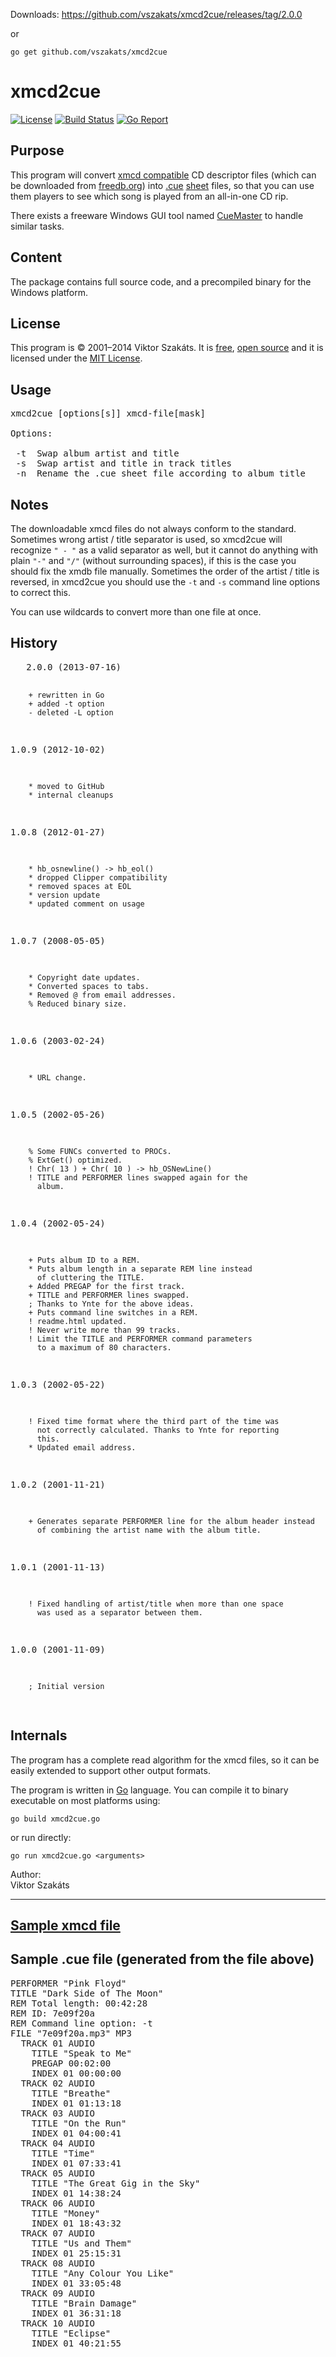 Downloads: https://github.com/vszakats/xmcd2cue/releases/tag/2.0.0

or

    go get github.com/vszakats/xmcd2cue

xmcd2cue
========
[![License](https://img.shields.io/badge/license-MIT-blue.svg)](LICENSE.md) [![Build Status](https://travis-ci.org/vszakats/xmcd2cue.svg)](https://travis-ci.org/vszakats/xmcd2cue) [![Go Report](https://goreportcard.com/badge/github.com/vszakats/xmcd2cue)](https://goreportcard.com/report/github.com/vszakats/xmcd2cue)

Purpose
-------

This program will convert [xmcd compatible](http://www.freedb.org/pub/freedb/misc/freedb_database_format_specs.zip)
CD descriptor files (which can be downloaded from [freedb.org](http://www.freedb.org/)) into
[.cue](https://en.wikipedia.org/wiki/Cue_sheet_(computing)#Cue_sheet_syntax)
[sheet](https://web.archive.org/web/digitalx.org/cue-sheet/syntax/index.html) files,
so that you can use them players to see which song is played from an all-in-one CD rip.

There exists a freeware Windows GUI tool named [CueMaster](http://cuemaster.org/)
to handle similar tasks.

Content
-------

The package contains full source code, and a precompiled binary for
the Windows platform.

License
-------

This program is &copy;&nbsp;2001&ndash;2014 Viktor Szakáts. It is [free](https://www.gnu.org/philosophy/free-sw.html),
[open source](https://opensource.org/docs/definition.php) and it
is licensed under the [MIT License](LICENSE.md).

Usage
-----

<pre>
xmcd2cue [options[s]] xmcd-file[mask]

Options:

 -t  Swap album artist and title
 -s  Swap artist and title in track titles
 -n  Rename the .cue sheet file according to album title
</pre>

Notes
-----

The downloadable xmcd files do not always conform to the standard.
Sometimes wrong artist / title separator is used, so xmcd2cue will
recognize `" - "` as a valid separator as well, but it cannot do anything
with plain `"-"` and `"/"` (without surrounding spaces), if this is the
case you should fix the xmdb file manually. Sometimes the order of
the artist / title is reversed, in xmcd2cue you should use the `-t` and
`-s` command line options to correct this.

You can use wildcards to convert more than one file at once.

History
-------
<div>
<pre>
   2.0.0 (2013-07-16)

        + rewritten in Go
        + added -t option
        - deleted -L option

   1.0.9 (2012-10-02)

        * moved to GitHub
        * internal cleanups

   1.0.8 (2012-01-27)

        * hb_osnewline() -> hb_eol()
        * dropped Clipper compatibility
        * removed spaces at EOL
        * version update
        * updated comment on usage

   1.0.7 (2008-05-05)

        * Copyright date updates.
        * Converted spaces to tabs.
        * Removed @ from email addresses.
        % Reduced binary size.

   1.0.6 (2003-02-24)

        * URL change.

   1.0.5 (2002-05-26)

        % Some FUNCs converted to PROCs.
        % ExtGet() optimized.
        ! Chr( 13 ) + Chr( 10 ) -> hb_OSNewLine()
        ! TITLE and PERFORMER lines swapped again for the
          album.

   1.0.4 (2002-05-24)

        + Puts album ID to a REM.
        * Puts album length in a separate REM line instead
          of cluttering the TITLE.
        + Added PREGAP for the first track.
        + TITLE and PERFORMER lines swapped.
        ; Thanks to Ynte for the above ideas.
        + Puts command line switches in a REM.
        ! readme.html updated.
        ! Never write more than 99 tracks.
        ! Limit the TITLE and PERFORMER command parameters
          to a maximum of 80 characters.

   1.0.3 (2002-05-22)

        ! Fixed time format where the third part of the time was
          not correctly calculated. Thanks to Ynte for reporting
          this.
        * Updated email address.

   1.0.2 (2001-11-21)

        + Generates separate PERFORMER line for the album header instead
          of combining the artist name with the album title.

   1.0.1 (2001-11-13)

        ! Fixed handling of artist/title when more than one space
          was used as a separator between them.

   1.0.0 (2001-11-09)

        ; Initial version
</pre>
</div>

Internals
---------

The program has a complete read algorithm for the xmcd files, so it
can be easily extended to support other output formats.

The program is written in [Go](https://golang.org/) language.
You can compile it to binary executable on most platforms using:

   `go build xmcd2cue.go`

or run directly:

   `go run xmcd2cue.go <arguments>`

Author:<br />
Viktor Szakáts
<hr />

[Sample xmcd file](http://www.freedb.org/freedb/rock/7e09f20a)
---

Sample .cue file (generated from the file above)
---

<pre>
PERFORMER "Pink Floyd"
TITLE "Dark Side of The Moon"
REM Total length: 00:42:28
REM ID: 7e09f20a
REM Command line option: -t
FILE "7e09f20a.mp3" MP3
  TRACK 01 AUDIO
    TITLE "Speak to Me"
    PREGAP 00:02:00
    INDEX 01 00:00:00
  TRACK 02 AUDIO
    TITLE "Breathe"
    INDEX 01 01:13:18
  TRACK 03 AUDIO
    TITLE "On the Run"
    INDEX 01 04:00:41
  TRACK 04 AUDIO
    TITLE "Time"
    INDEX 01 07:33:41
  TRACK 05 AUDIO
    TITLE "The Great Gig in the Sky"
    INDEX 01 14:38:24
  TRACK 06 AUDIO
    TITLE "Money"
    INDEX 01 18:43:32
  TRACK 07 AUDIO
    TITLE "Us and Them"
    INDEX 01 25:15:31
  TRACK 08 AUDIO
    TITLE "Any Colour You Like"
    INDEX 01 33:05:48
  TRACK 09 AUDIO
    TITLE "Brain Damage"
    INDEX 01 36:31:18
  TRACK 10 AUDIO
    TITLE "Eclipse"
    INDEX 01 40:21:55
</pre>
